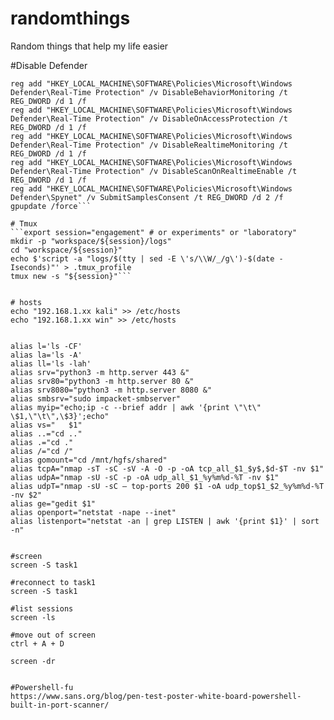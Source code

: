 # randomthings
Random things that help my life easier

#Disable Defender

```reg add "HKEY_LOCAL_MACHINE\SOFTWARE\Policies\Microsoft\Windows Defender" /v DisableAntiSpyware /t REG_DWORD /d 1 /f
reg add "HKEY_LOCAL_MACHINE\SOFTWARE\Policies\Microsoft\Windows Defender\Real-Time Protection" /v DisableBehaviorMonitoring /t REG_DWORD /d 1 /f
reg add "HKEY_LOCAL_MACHINE\SOFTWARE\Policies\Microsoft\Windows Defender\Real-Time Protection" /v DisableOnAccessProtection /t REG_DWORD /d 1 /f
reg add "HKEY_LOCAL_MACHINE\SOFTWARE\Policies\Microsoft\Windows Defender\Real-Time Protection" /v DisableRealtimeMonitoring /t REG_DWORD /d 1 /f
reg add "HKEY_LOCAL_MACHINE\SOFTWARE\Policies\Microsoft\Windows Defender\Real-Time Protection" /v DisableScanOnRealtimeEnable /t REG_DWORD /d 1 /f
reg add "HKEY_LOCAL_MACHINE\SOFTWARE\Policies\Microsoft\Windows Defender\Spynet" /v SubmitSamplesConsent /t REG_DWORD /d 2 /f
gpupdate /force```

# Tmux 
```export session="engagement" # or experiments" or "laboratory"
mkdir -p "workspace/${session}/logs"
cd "workspace/${session}"
echo $'script -a "logs/$(tty | sed -E \'s/\\W/_/g\')-$(date -Iseconds)"' > .tmux_profile
tmux new -s "${session}"```


# hosts
echo "192.168.1.xx kali" >> /etc/hosts
echo "192.168.1.xx win" >> /etc/hosts


alias l='ls -CF'
alias la='ls -A'
alias ll='ls -lah'
alias srv="python3 -m http.server 443 &"
alias srv80="python3 -m http.server 80 &"
alias srv8080="python3 -m http.server 8080 &"
alias smbsrv="sudo impacket-smbserver"
alias myip="echo;ip -c --brief addr | awk '{print \"\t\" \$1,\"\t\",\$3}';echo"
alias vs="   $1"
alias ..="cd .."
alias .="cd ."
alias /="cd /"
alias gomount="cd /mnt/hgfs/shared"
alias tcpA="nmap -sT -sC -sV -A -O -p -oA tcp_all_$1_$y$,$d-$T -nv $1"
alias udpA="nmap -sU -sC -p -oA udp_all_$1_%y%m%d-%T -nv $1"
alias udpT="nmap -sU -sC — top-ports 200 $1 -oA udp_top$1_$2_%y%m%d-%T -nv $2"
alias ge="gedit $1"
alias openport="netstat -nape --inet"
alias listenport="netstat -an | grep LISTEN | awk '{print $1}' | sort -n"


#screen
screen -S task1

#reconnect to task1
screen -S task1

#list sessions 
screen -ls

#move out of screen
ctrl + A + D

screen -dr 


#Powershell-fu
https://www.sans.org/blog/pen-test-poster-white-board-powershell-built-in-port-scanner/


